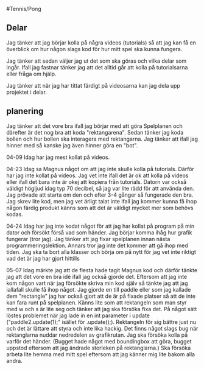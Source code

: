 #Tennis/Pong


## Delar
Jag tänker att jag börjar kolla på några videos (tutorials) så att jag kan få en överblick om hur någon slags kod för hur mitt spel ska kunna fungera.

Jag tänker att sedan väljer jag ut det som ska göras och vilka delar som ingår. Ifall jag fastnar tänker jag att det alltid går att kolla på tutorialsarna eller fråga om hjälp.

Jag tänker att när jag har tittat färdigt på videosarna kan jag dela upp projektet i delar.

## planering

Jag tänker att det vore bra ifall jag börjar med att göra Spelplanen och därefter är det nog bra att koda "rektangarena".
Sedan tänker jag koda bollen och hur bollen ska interagera med rektangarna. Jag tänker att ifall jag hinner med så kanske jag även hinner göra en "bot".

04-09
Idag har jag mest kollat på videos.

04-23
Idag sa Magnus något om att jag inte skulle kolla på tutorials. Därför har jag inte kollat på videos. Jag vet inte ifall det är ok att kolla på videos eller ifall det bara inte är okej att kopiera från tutorials.
Datorn var också väldigt högljud idag typ 70 decibel, så jag var lite rädd för att använda den. Jag prövade att starta om den och efter 3-4 gånger så fungerade den bra. 
Jag skrev lite kod, men jag vet ärligt talat inte ifall jag kommer kunna få ihop någon färdig produkt känns som att det är väldigt mycket mer som behövs kodas.

04-24
Idag har jag inte kodat något för att jag har kollat på program på min dator och försökt förså vad som händer. 
Jag börjar komma ihåg hur grafik fungerar (tror jag). Jag tänker att jag fixar spelplanen innan nästa programmeringslektion. 
Annars tror jag inte det kommer att gå ihop med tiden. Jag ska ta bort alla klasser och börja om på nytt för jag vet inte riktigt vad det är jag har gjort hittills

05-07
Idag märkte jag att de flesta hade tagit Magnus kod och därför tänkte jag att det vore en bra idé ifall jag också gjorde det.
Eftersom att jag inte kom någon vart när jag försökte skriva min kod själv så tänkte jag att jag iallafall skulle få ihop något.
Jag gjorde en till paddle eller som jag kallade dem "rectangle" jag har också gjort att de är på fixade platser så att de inte kan fara runt på spelplanen. 
Känns lite som att rektangeln som man styr med w och s är lite seg och tänker att jag ska försöka fixa det. 
På något sätt löstes problemet när jag lade in en int parameter i update ("paddle2.update(1);" isället för .update();).
Rektangeln för sig bättre just nu och det är lättare att styra och inte lika hackig.
Det finns något slags bug när rektanglarna nuddar nedredelen av grafikrutan. Jag ska försöka kolla på varför det händer.
(Bugget hade något med boundingbox att göra, bugget uppstod eftersom att jag ändrade storleken på rektanglarna.)
Ska försöka arbeta lite hemma med mitt spel eftersom att jag känner mig lite bakom alla andra.
